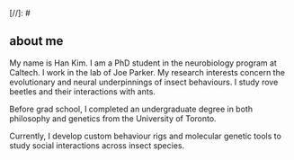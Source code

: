 [//]: # <br>

## about me
My name is Han Kim. I am a PhD student in the neurobiology program at Caltech. I work in the lab of Joe Parker. 
My research interests concern the evolutionary and neural underpinnings of insect behaviours. 
I study rove beetles and their interactions with ants. 

Before grad school, I completed an undergraduate degree in both philosophy and genetics from the University of Toronto. 

Currently, I develop custom behaviour rigs and molecular genetic tools to study social interactions across insect species. 